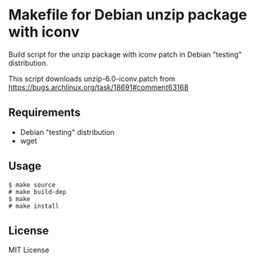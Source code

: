 Makefile for Debian unzip package with iconv
============================================

Build script for the unzip package with iconv patch in Debian
"testing" distribution.

This script downloads unzip-6.0-iconv.patch from
https://bugs.archlinux.org/task/18691#comment63168


Requirements
------------

* Debian "testing" distribution
* wget


Usage
-----

    $ make source
    # make build-dep
    $ make
    # make install


License
-------

MIT License
